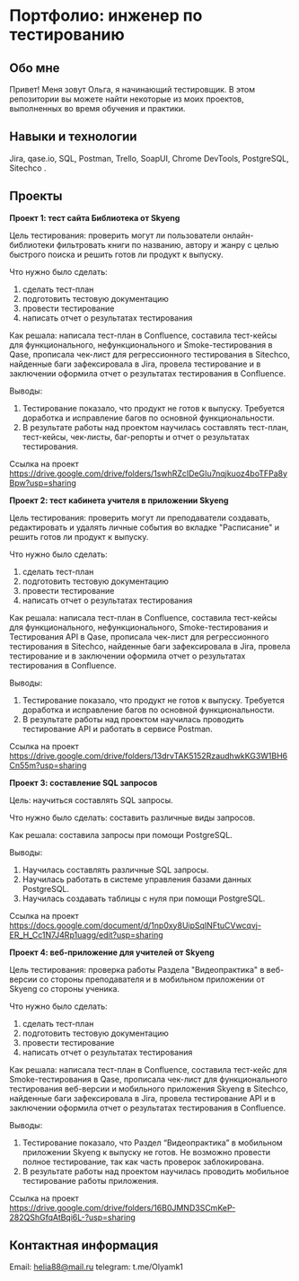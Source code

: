 # **Портфолио: инженер по тестированию**

## **Обо мне**

Привет! Меня зовут Ольга, я начинающий тестировщик.
В этом репозитории вы можете найти некоторые из моих проектов, выполненных во время обучения и практики.

## **Навыки и технологии**

Jira, qase.io, SQL, Postman, Trello, SoapUI,  Chrome DevTools, PostgreSQL, Sitechco .

## **Проекты**

**Проект 1: тест сайта Библиотека от Skyeng**

Цель тестирования: проверить могут ли пользователи онлайн-библиотеки фильтровать книги по названию, автору и жанру с целью быстрого поиска и решить готов ли продукт к выпуску.

Что нужно было сделать:
1. сделать тест-план
1. подготовить тестовую документацию
1. провести тестирование
1. написать отчет о результатах тестирования

Как решала: написала тест-план в Confluence, составила тест-кейсы для функционального, нефункционального и Smoke-тестирования в Qase, прописала чек-лист для регрессионного тестирования в Sitechco, найденные баги зафексировала в Jira, провела тестирование и в заключении оформила отчет о результатах тестирования в Confluence. 

Выводы:
1. Тестирование показало, что продукт не готов к выпуску. Требуется доработка и исправление багов по основной функциональности.
1. В результате работы над проектом научилась составлять тест-план, тест-кейсы, чек-листы, баг-репорты и отчет о результатах тестирования.

Ссылка на проект https://drive.google.com/drive/folders/1swhRZcIDeGIu7nqjkuoz4boTFPa8yBpw?usp=sharing

**Проект 2: тест кабинета учителя в приложении Skyeng**

Цель тестирования: проверить могут ли преподаватели создавать, редактировать и удалять личные события во вкладке "Расписание" и решить готов ли продукт к выпуску.

Что нужно было сделать:
1. сделать тест-план
1. подготовить тестовую документацию
1. провести тестирование
1. написать отчет о результатах тестирования

Как решала: написала тест-план в Confluence, составила тест-кейсы для функционального, нефункционального, Smoke-тестирования и Тестирования API в Qase, прописала чек-лист для регрессионного тестирования в Sitechco, найденные баги зафексировала в Jira, провела тестирование и в заключении оформила отчет о результатах тестирования в Confluence. 

Выводы:
1. Тестирование показало, что продукт не готов к выпуску. Требуется доработка и исправление багов по основной функциональности.
1. В результате работы над проектом научилась проводить тестирование API и работать в сервисе Postman.

Ссылка на проект https://drive.google.com/drive/folders/13drvTAK5152RzaudhwkKG3W1BH6Cn55m?usp=sharing

**Проект 3: составление SQL запросов**

Цель: научиться составлять SQL запросы.

Что нужно было сделать: составить различные виды запросов.

Как решала: составила запросы при помощи PostgreSQL. 

Выводы:
1. Научилась составлять различные SQL запросы.
1. Научилась работать в системе управления базами данных PostgreSQL.
1. Научилась создавать таблицы с нуля при помощи PostgreSQL. 

Ссылка на проект https://docs.google.com/document/d/1np0xy8UipSqINFtuCVwcqvj-ER_H_Cc1N7J4Rp1uagg/edit?usp=sharing

**Проект 4: веб-приложение для учителей от Skyeng**

Цель тестирования: проверка работы Раздела "Видеопрактика" в веб-версии со стороны преподавателя и в мобильном приложении от Skyeng со стороны ученика. 

Что нужно было сделать:
1. сделать тест-план
1. подготовить тестовую документацию
1. провести тестирование
1. написать отчет о результатах тестирования

Как решала: написала тест-план в Confluence, составила тест-кейс для Smoke-тестирования в Qase, прописала чек-лист для функционального тестирования веб-версии и мобильного приложения Skyeng в Sitechco, найденные баги зафексировала в Jira, провела тестирование API и в заключении оформила отчет о результатах тестирования в Confluence. 

Выводы:
1. Тестирование показало, что Раздел “Видеопрактика” в мобильном приложении Skyeng к выпуску не готов. Не возможно провести полное тестирование, так как часть проверок заблокирована.
1. В результате работы над проектом научилась проводить мобильное тестирование работы приложения.

Ссылка на проект https://drive.google.com/drive/folders/16B0JMND3SCmKeP-282QShGfqAtBqi6L-?usp=sharing

## **Контактная информация**

Email: helia88@mail.ru
telegram: t.me/Olyamk1
